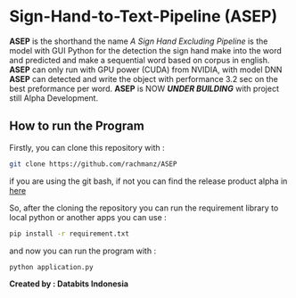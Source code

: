 # Sign-Hand-to-Text-Pipeline (ASEP)

**ASEP** is the shorthand the name _A Sign Hand Excluding Pipeline_ is the model with GUI Python for the detection the sign hand make into the word and predicted and make a sequential word based on corpus in english. **ASEP** can only run with GPU power (CUDA) from NVIDIA, with model DNN **ASEP** can detected and write the object with performance 3.2 sec on the best preformance per word. **ASEP** is NOW _**UNDER BUILDING**_ with project still Alpha Development.

## How to run the Program

Firstly, you can clone this repository with :

```bash
git clone https://github.com/rachmanz/ASEP
```

if you are using the git bash, if not you can find the release product alpha in [here](https://github.com/rachmanz/ASEP/releases/tag/v.0.0.1-alpha)

So, after the cloning the repository you can run the requirement library to local python or another apps you can use :

```bash
pip install -r requirement.txt
```

and now you can run the program with :

```bash
python application.py
```

**Created by : Databits Indonesia**
